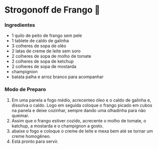 # Strogonoff de Frango :chicken:

### Ingredientes

- 1 quilo de peito de frango sem pele
- 1 tablete de caldo de galinha
- 3 colheres de sopa de oléo
- 2 latas de creme de leite sem soro
- 2 colheres de sopa de molho de tomate
- 2 colheres de sopa de ketchup
- 2 colheres de sopa de mostarda
- champignion
- batata palha e arroz branco para acompanhar

### Modo de Preparo

1. Em uma panela a fogo médio, acrecenteo óleo e o caldo de galinha e, dissolva o caldo. Logo em seguida coloque o frango picado em cubos na panela e deixe cozinhar, sempre dando uma olhadinha para não queimar.
2. Assim que o frango estiver cozido, acrecente o molho de tomate, o katchup, a mostarda e o champignon a gosto.
3. abaixe o fogo e coloque o creme de leite e mexa bem até se tornar um creme homogêneo.
4. Está pronto para servir.





